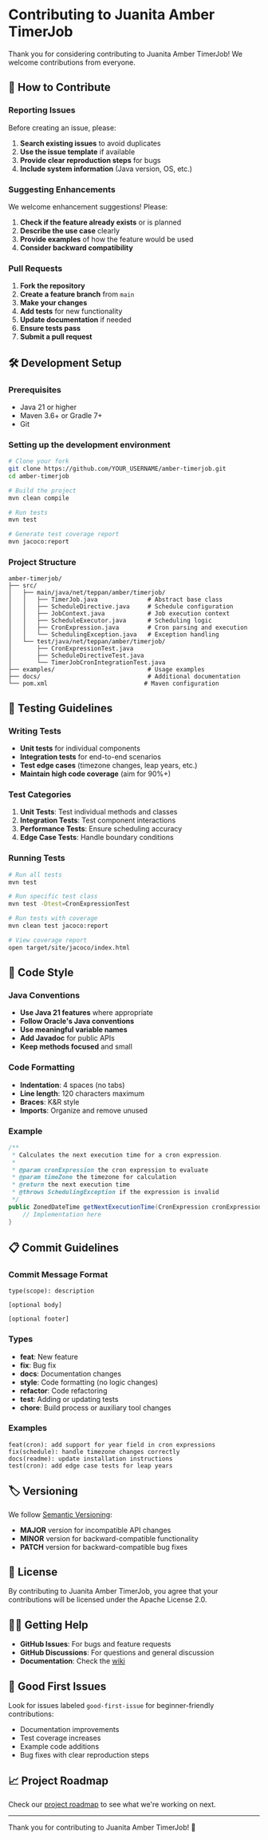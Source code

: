 # Contributing to Juanita Amber TimerJob

Thank you for considering contributing to Juanita Amber TimerJob! We welcome contributions from everyone.

## 🤝 How to Contribute

### Reporting Issues

Before creating an issue, please:

1. **Search existing issues** to avoid duplicates
2. **Use the issue template** if available
3. **Provide clear reproduction steps** for bugs
4. **Include system information** (Java version, OS, etc.)

### Suggesting Enhancements

We welcome enhancement suggestions! Please:

1. **Check if the feature already exists** or is planned
2. **Describe the use case** clearly
3. **Provide examples** of how the feature would be used
4. **Consider backward compatibility**

### Pull Requests

1. **Fork the repository**
2. **Create a feature branch** from `main`
3. **Make your changes**
4. **Add tests** for new functionality
5. **Update documentation** if needed
6. **Ensure tests pass**
7. **Submit a pull request**

## 🛠️ Development Setup

### Prerequisites

- Java 21 or higher
- Maven 3.6+ or Gradle 7+
- Git

### Setting up the development environment

```bash
# Clone your fork
git clone https://github.com/YOUR_USERNAME/amber-timerjob.git
cd amber-timerjob

# Build the project
mvn clean compile

# Run tests
mvn test

# Generate test coverage report
mvn jacoco:report
```

### Project Structure

```
amber-timerjob/
├── src/
│   ├── main/java/net/teppan/amber/timerjob/
│   │   ├── TimerJob.java              # Abstract base class
│   │   ├── ScheduleDirective.java     # Schedule configuration
│   │   ├── JobContext.java            # Job execution context
│   │   ├── ScheduleExecutor.java      # Scheduling logic
│   │   ├── CronExpression.java        # Cron parsing and execution
│   │   └── SchedulingException.java   # Exception handling
│   └── test/java/net/teppan/amber/timerjob/
│       ├── CronExpressionTest.java
│       ├── ScheduleDirectiveTest.java
│       └── TimerJobCronIntegrationTest.java
├── examples/                          # Usage examples
├── docs/                              # Additional documentation
└── pom.xml                           # Maven configuration
```

## 🧪 Testing Guidelines

### Writing Tests

- **Unit tests** for individual components
- **Integration tests** for end-to-end scenarios
- **Test edge cases** (timezone changes, leap years, etc.)
- **Maintain high code coverage** (aim for 90%+)

### Test Categories

1. **Unit Tests**: Test individual methods and classes
2. **Integration Tests**: Test component interactions
3. **Performance Tests**: Ensure scheduling accuracy
4. **Edge Case Tests**: Handle boundary conditions

### Running Tests

```bash
# Run all tests
mvn test

# Run specific test class
mvn test -Dtest=CronExpressionTest

# Run tests with coverage
mvn clean test jacoco:report

# View coverage report
open target/site/jacoco/index.html
```

## 📝 Code Style

### Java Conventions

- **Use Java 21 features** where appropriate
- **Follow Oracle's Java conventions**
- **Use meaningful variable names**
- **Add Javadoc** for public APIs
- **Keep methods focused** and small

### Code Formatting

- **Indentation**: 4 spaces (no tabs)
- **Line length**: 120 characters maximum
- **Braces**: K&R style
- **Imports**: Organize and remove unused

### Example

```java
/**
 * Calculates the next execution time for a cron expression.
 * 
 * @param cronExpression the cron expression to evaluate
 * @param timeZone the timezone for calculation
 * @return the next execution time
 * @throws SchedulingException if the expression is invalid
 */
public ZonedDateTime getNextExecutionTime(CronExpression cronExpression, ZoneId timeZone) {
    // Implementation here
}
```

## 📋 Commit Guidelines

### Commit Message Format

```
type(scope): description

[optional body]

[optional footer]
```

### Types

- **feat**: New feature
- **fix**: Bug fix
- **docs**: Documentation changes
- **style**: Code formatting (no logic changes)
- **refactor**: Code refactoring
- **test**: Adding or updating tests
- **chore**: Build process or auxiliary tool changes

### Examples

```
feat(cron): add support for year field in cron expressions
fix(schedule): handle timezone changes correctly
docs(readme): update installation instructions
test(cron): add edge case tests for leap years
```

## 🏷️ Versioning

We follow [Semantic Versioning](https://semver.org/):

- **MAJOR** version for incompatible API changes
- **MINOR** version for backward-compatible functionality
- **PATCH** version for backward-compatible bug fixes

## 📄 License

By contributing to Juanita Amber TimerJob, you agree that your contributions will be licensed under the Apache License 2.0.

## 🙋‍♀️ Getting Help

- **GitHub Issues**: For bugs and feature requests
- **GitHub Discussions**: For questions and general discussion
- **Documentation**: Check the [wiki](https://github.com/teppan/amber-timerjob/wiki)

## 🎯 Good First Issues

Look for issues labeled `good-first-issue` for beginner-friendly contributions:

- Documentation improvements
- Test coverage increases
- Example code additions
- Bug fixes with clear reproduction steps

## 📈 Project Roadmap

Check our [project roadmap](https://github.com/teppan/amber-timerjob/projects) to see what we're working on next.

---

Thank you for contributing to Juanita Amber TimerJob! 🚀 